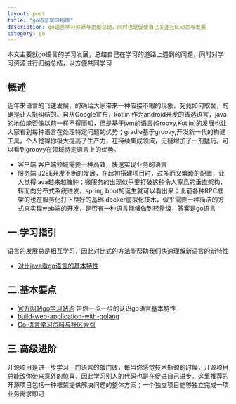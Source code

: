 ```yaml
---
layout: post
title: "go语言学习指南"
description: go语言学习资源与进度总结，同时也是促使自己关注社区动态与发展
category: go
---
```



本文主要就go语言的学习发展，总结自己在学习的道路上遇到的问题，同时对学习资源进行归纳总结，以方便共同学习

## 概述
  近年来语言的飞速发展，的确给大家带来一种应接不暇的现象，究竟如何取舍，的确是让人挺纠结的。自从Google宣布，kotlin 作为android开发的首选语言，java的地位能否像以前一样不得而知，但是基于jvm的语言(Groovy,Kotlin)的发展也让大家看到每种语言在处理特定问题的优势；gradle基于groovy,开发新一代的构建工具，个人觉得你极大提高了生产力，在持续集成领域，无疑增加了一剂猛药。可以看到groovy在领域特定语言上的优势。

  * 客户端
    客户端领域需要一种高效，快速实现业务的语言
  * 服务端
    J2EE开发不断的发展，在起初搭建项目时，过多而又繁琐的配置，让人觉得java越来越臃肿；微服务的出现似乎要打破这种令人窒息的垂直架构，转而向分布式系统进发，spring boot的诞生就可以看出来；此前各种RPC框架的也在服务化打下良好的基础
    docker虚拟化技术，似乎需要一种简洁的方式来实现web端的开发，是否有一种语言能够做到轻量级，答案是go语言

## 一.学习指引
   语言的发展总是相互学习，因此对比式的方法能帮助我们快速理解新语言的新特性
   * [对比java看go语言的基本特性](http://www.flysnow.org/2016/12/28/from-java-to-golang.html)

## 二.基本要点
   
   * [官方网站go学习站点](https://tour.go-zh.org/list) 带你一步一步的认识go语言基本特性
   * [build-web-application-with-golang](https://github.com/astaxie/build-web-application-with-golang/blob/master/zh/preface.md)   
   * [Go 语言学习资料与社区索引](https://github.com/Unknwon/go-study-index)

## 三.高级进阶
   开源项目是进一步学习一门语言的敲门砖，每当你感觉技术瓶颈的时候，开源项目总能改你带来意外的惊喜，因此学习别人的代码也是在促进自己进步。这里推荐的开源项目包括一种框架提供解决问题的整体方案；一个独立项目能够独立完成一项业务需求即可







